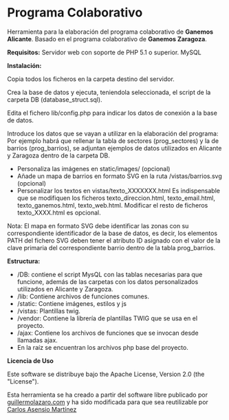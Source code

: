 Programa Colaborativo
=====================

Herramienta para la elaboración del programa colaborativo de **Ganemos Alicante**.
Basado en el programa colaborativo de **Ganemos Zaragoza**.

**Requisitos:**
Servidor web con soporte de PHP 5.1 o superior.
MySQL

**Instalación:**

Copia todos los ficheros en la carpeta destino del servidor.

Crea la base de datos y ejecuta, teniendola seleccionada, el script de la carpeta DB (database_struct.sql). 

Edita el fichero lib/config.php para indicar los datos de conexión a la base de datos.

Introduce los datos que se vayan a utilizar en la elaboración del programa:
Por ejemplo habrá que rellenar la tabla de sectores (prog_sectores) y la de barrios (prog_barrios), se adjuntan ejemplos de datos utilizados en Alicante y Zaragoza dentro de la carpeta DB.

* Personaliza las imágenes en static/images/ (opcional)
* Añade un mapa de barrios en formato SVG en la ruta /vistas/barrios.svg (opcional)
* Personalizar los textos en vistas/texto_XXXXXXX.html
    Es indispensable que se modifiquen los ficheros texto_direccion.html, texto_email.html, texto_ganemos.html, texto_web.html.
    Modificar el resto de ficheros texto_XXXX.html es opcional.

Nota: El mapa en formato SVG debe identificar las zonas con su correspondiente identificador de la base de datos, es decir, los elementos PATH del fichero SVG deben tener el atributo ID asignado con el valor de la clave primaria del correspondiente barrio dentro de la tabla prog_barrios.

**Estructura:**

* /DB: contiene el script MysQL con las tablas necesarias para que funcione, además de las carpetas con los datos personalizados utilizados en Alicante y Zaragoza.
* /lib: Contiene archivos de funciones comunes.
* /static: Contiene imágenes, estilos y js
* /vistas: Plantillas twig.
* /vendor: Contiene la librería de plantillas TWIG que se usa en el proyecto.
* /ajax: Contiene los archivos de funciones que se invocan desde llamadas ajax.
* En la raíz se encuentran los archivos php base del proyecto.

**Licencia de Uso**

Este software se distribuye bajo the Apache License, Version 2.0 (the "License").

Esta herramienta se ha creado a partir del software libre publicado por [guillermolazaro.com](http://guillermolazaro.com) y ha sido modificada para que sea reutilizable por [Carlos Asensio Martínez](http://github.com/casensiom)